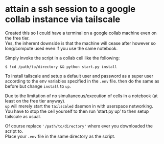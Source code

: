 # attain a ssh session to a google collab instance via tailscale

Created this so I could have a terminal on a google collab machine even on the free tier.<br>
Yes, the inherent downside is that the machine will cease after however so long/compute used even if you use the same notebook.

Simply invoke the script in a collab cell like the following:

```console
$ !cd /path/to/directory && python start.py install
```
To install tailscale and setup a default user and password as a super user according to the env variables specified in the `.env` file.
then do the same as before but change `install` to `up`.

Due to the limitation of no simultaneous/execution of cells in a notebook (at least on the free tier anyway).<br>
`up` will merely start the `tailscaled` daemon in with userspace networking.<br>
You have to stop the cell yourself to then run
'start.py up' to then setup tailscale as usual.

Of course replace `'/path/to/directory'` where ever you downloaded the script to.<br>
Place your `.env` file in the same directory as the script.

